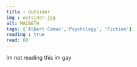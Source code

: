 ```yaml
---
title : Outsider
img : outsider.jpg
alt: MACBETH
tags: ['Albert Camus','Psychology', 'Fiction']
reading : true
read: 60
---
```


Im not reading this im gay
